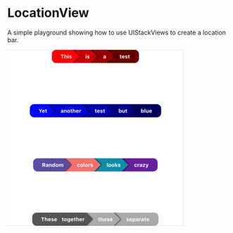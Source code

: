 # LocationView
A simple playground showing how to use UIStackViews to create a location bar.

![sample](https://raw.githubusercontent.com/eoghain/LocationView/master/ScreenShot.png)
